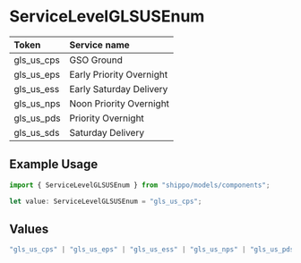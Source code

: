 # ServiceLevelGLSUSEnum

|Token | Service name|
|:---|:---|
| gls_us_cps | GSO Ground|
| gls_us_eps | Early Priority Overnight|
| gls_us_ess | Early Saturday Delivery|
| gls_us_nps | Noon Priority Overnight|
| gls_us_pds | Priority Overnight|
| gls_us_sds | Saturday Delivery|


## Example Usage

```typescript
import { ServiceLevelGLSUSEnum } from "shippo/models/components";

let value: ServiceLevelGLSUSEnum = "gls_us_cps";
```

## Values

```typescript
"gls_us_cps" | "gls_us_eps" | "gls_us_ess" | "gls_us_nps" | "gls_us_pds" | "gls_us_sds"
```